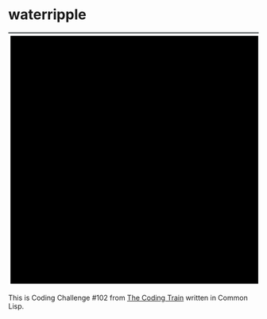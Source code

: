# waterripple

![GIF](Waterripples.gif "Waterripples.gif")

This is Coding Challenge #102 from [The Coding Train](https://www.youtube.com/channel/UCvjgXvBlbQiydffZU7m1_aw) written in Common Lisp.

